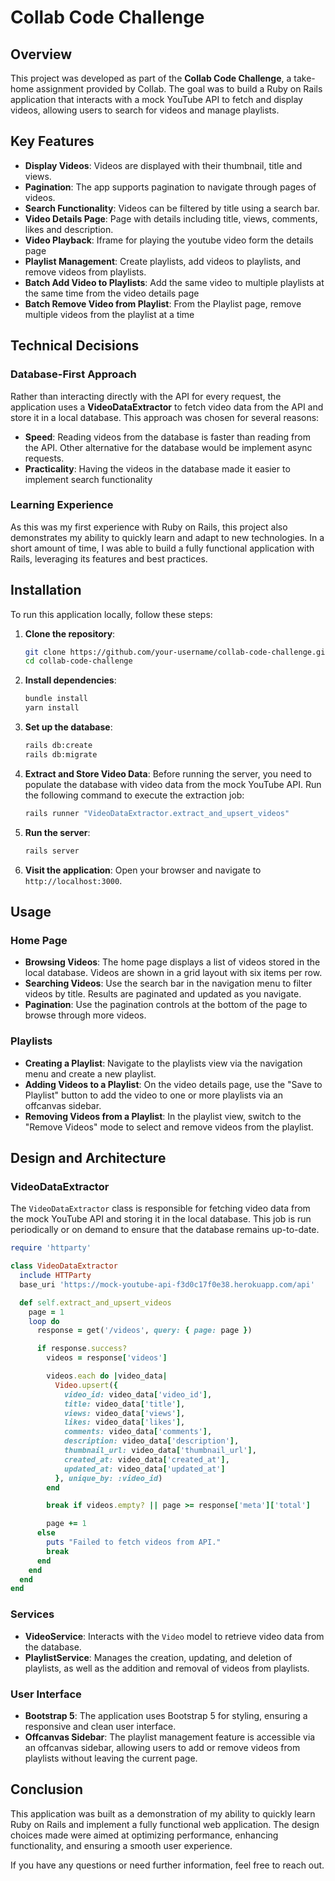 # Collab Code Challenge

## Overview

This project was developed as part of the **Collab Code Challenge**, a take-home assignment provided by Collab. The goal was to build a Ruby on Rails application that interacts with a mock YouTube API to fetch and display videos, allowing users to search for videos and manage playlists.

## Key Features

- **Display Videos**: Videos are displayed with their thumbnail, title and views.
- **Pagination**: The app supports pagination to navigate through pages of videos.
- **Search Functionality**: Videos can be filtered by title using a search bar.
- **Video Details Page**: Page with details including title, views, comments, likes and description.
- **Video Playback**: Iframe for playing the youtube video form the details page
- **Playlist Management**: Create playlists, add videos to playlists, and remove videos from playlists.
- **Batch Add Video to Playlists**: Add the same video to multiple playlists at the same time from the video details page
- **Batch Remove Video from Playlist**: From the Playlist page, remove multiple videos from the playlist at a time


## Technical Decisions

### Database-First Approach

Rather than interacting directly with the API for every request, the application uses a **VideoDataExtractor** to fetch video data from the API and store it in a local database. This approach was chosen for several reasons:

- **Speed**: Reading videos from the database is faster than reading from the API. Other alternative for the database would be implement async requests. 
- **Practicality**: Having the videos in the database made it easier to implement search functionality

### Learning Experience

As this was my first experience with Ruby on Rails, this project also demonstrates my ability to quickly learn and adapt to new technologies. In a short amount of time, I was able to build a fully functional application with Rails, leveraging its features and best practices.

## Installation

To run this application locally, follow these steps:

1. **Clone the repository**:
   ```bash
   git clone https://github.com/your-username/collab-code-challenge.git
   cd collab-code-challenge
   ```

2. **Install dependencies**:
   ```bash
   bundle install
   yarn install
   ```

3. **Set up the database**:
   ```bash
   rails db:create
   rails db:migrate
   ```

4. **Extract and Store Video Data**:
   Before running the server, you need to populate the database with video data from the mock YouTube API. Run the following command to execute the extraction job:
   ```bash
   rails runner "VideoDataExtractor.extract_and_upsert_videos"
   ```

5. **Run the server**:
   ```bash
   rails server
   ```

6. **Visit the application**:
   Open your browser and navigate to `http://localhost:3000`.

## Usage

### Home Page

- **Browsing Videos**: The home page displays a list of videos stored in the local database. Videos are shown in a grid layout with six items per row.
- **Searching Videos**: Use the search bar in the navigation menu to filter videos by title. Results are paginated and updated as you navigate.
- **Pagination**: Use the pagination controls at the bottom of the page to browse through more videos.

### Playlists

- **Creating a Playlist**: Navigate to the playlists view via the navigation menu and create a new playlist.
- **Adding Videos to a Playlist**: On the video details page, use the "Save to Playlist" button to add the video to one or more playlists via an offcanvas sidebar.
- **Removing Videos from a Playlist**: In the playlist view, switch to the "Remove Videos" mode to select and remove videos from the playlist.

## Design and Architecture

### VideoDataExtractor

The `VideoDataExtractor` class is responsible for fetching video data from the mock YouTube API and storing it in the local database. This job is run periodically or on demand to ensure that the database remains up-to-date.

```ruby
require 'httparty'

class VideoDataExtractor
  include HTTParty
  base_uri 'https://mock-youtube-api-f3d0c17f0e38.herokuapp.com/api'

  def self.extract_and_upsert_videos
    page = 1
    loop do
      response = get('/videos', query: { page: page })

      if response.success?
        videos = response['videos']

        videos.each do |video_data|
          Video.upsert({
            video_id: video_data['video_id'],
            title: video_data['title'],
            views: video_data['views'],
            likes: video_data['likes'],
            comments: video_data['comments'],
            description: video_data['description'],
            thumbnail_url: video_data['thumbnail_url'],
            created_at: video_data['created_at'],
            updated_at: video_data['updated_at']
          }, unique_by: :video_id)
        end

        break if videos.empty? || page >= response['meta']['total']

        page += 1
      else
        puts "Failed to fetch videos from API."
        break
      end
    end
  end
end
```

### Services

- **VideoService**: Interacts with the `Video` model to retrieve video data from the database.
- **PlaylistService**: Manages the creation, updating, and deletion of playlists, as well as the addition and removal of videos from playlists.

### User Interface

- **Bootstrap 5**: The application uses Bootstrap 5 for styling, ensuring a responsive and clean user interface.
- **Offcanvas Sidebar**: The playlist management feature is accessible via an offcanvas sidebar, allowing users to add or remove videos from playlists without leaving the current page.


## Conclusion

This application was built as a demonstration of my ability to quickly learn Ruby on Rails and implement a fully functional web application. The design choices made were aimed at optimizing performance, enhancing functionality, and ensuring a smooth user experience.

If you have any questions or need further information, feel free to reach out.